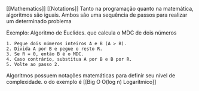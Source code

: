 [[Mathematics]]
[[Notations]]
Tanto na programação quanto na matemática, algoritmos são iguais. Ambos são uma sequência de passos para realizar um determinado problema

Exemplo: Algoritmo de Euclides. que calcula o MDC de dois números
```
1. Pegue dois números inteiros A e B (A > B).
2. Divida A por B e pegue o resto R.
3. Se R = 0, então B é o MDC.
4. Caso contrário, substitua A por B e B por R.
5. Volte ao passo 2.
```
Algoritmos possuem notações matemáticas para definir seu nível de complexidade. o do exemplo é [[Big O O(log n) Logarítmico]]